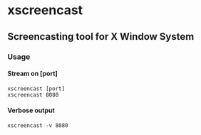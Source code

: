 # xscreencast
## Screencasting tool for X Window System    
### Usage    
#### Stream on [port]   
`xscreencast [port]`     
`xscreencast 8080`            
#### Verbose output       
`xscreencast -v 8080`         
